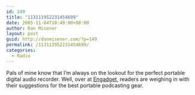```yaml
---
id: 149
title: "113111952231454699"
date: 2005-11-04T10:49:00+00:00
author: Dan Misener
layout: post
guid: http://danmisener.com/?p=149
permalink: /113111952231454699/
categories:
  - Radio
---
```

Pals of mine know that I&#8217;m always on the lookout for the perfect portable digital audio recorder. Well, over at [Engadget](http://www.engadget.com/entry/1234000567066520/), readers are weighing in with their suggestions for the best portable podcasting gear.